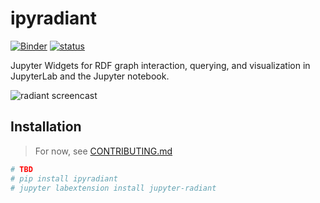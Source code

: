 # ipyradiant

[![Binder][]][binder-link] [![status][]][status-link]

Jupyter Widgets for RDF graph interaction, querying, and visualization in JupyterLab and
the Jupyter notebook.

[binder]: https://mybinder.org/badge_logo.svg
[binder-link]:
  https://mybinder.org/v2/gh/jupyrdf/ipyradiant/master?urlpath=lab/tree/examples/Tab_App_Example.ipynb
[status]:
  https://github.com/jupyrdf/ipyradiant/workflows/.github/workflows/ciV0.yml/badge.svg
[status-link]: https://github.com/jupyrdf/ipyradiant/actions

![radiant screencast](https://user-images.githubusercontent.com/32652349/88299868-db232980-ccd0-11ea-9fc8-f21a1047db81.gif)

## Installation

> For now, see [CONTRIBUTING.md](./CONTRIBUTING.md)

```bash
# TBD
# pip install ipyradiant
# jupyter labextension install jupyter-radiant
```
